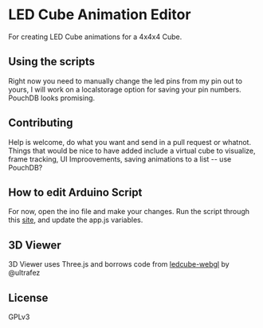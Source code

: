 LED Cube Animation Editor
=========================

For creating LED Cube animations for a 4x4x4 Cube.

## Using the scripts
Right now you need to manually change the led pins from my pin out to yours, I will work on a localstorage option for saving your pin numbers. PouchDB looks promising.

## Contributing
Help is welcome, do what you want and send in a pull request or whatnot. Things that would be nice to have added include a virtual cube to visualize, frame tracking, UI Improovements, saving animations to a list -- use PouchDB?

## How to edit Arduino Script
For now, open the ino file and make your changes. Run the script through this [site](http://www.freeformatter.com/javascript-escape.html), and update the app.js variables.

## 3D Viewer
3D Viewer uses Three.js and borrows code from [ledcube-webgl](https://github.com/ultrafez/ledcube-webgl) by @ultrafez

## License
GPLv3